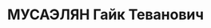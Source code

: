 ---
title: МУСАЭЛЯН Гайк Теванович
description: "Род. 1901, г.Шуша, НКАО, Аз.ССР, армянин. Член ВКП(б) с 1929. Исключен\
  \ 17.08.1937 решением бюро Ворошиловского РК АКП(б) в связи с арестом. Восст. посмертно\
  \ 11.09.1956 решением бюро ЦК КП Азербайджана.\n Научный сотрудник ИМЛ им.Шаумяна\
  \ в Баку. Прож.: Аз.ССР, г.Баку.\n Арестован в 1937\n Обвинение: ст.ст. 70,73 УК\
  \ Аз.ССР - участник с 1936 к-р троцкистской орг-ции в ИМЛ им. Шаумяна.\n Приговор:\
  \ ВК ВС СССР, 11.10.1937 - ВМН с конфискацией имущества.\n Расстрелян 12.10.1937\n\
  \ Реабилитирован ВКВС СССР 26.05.1956 за отсутствием состава преступления.\n *Жене\
  \ сообщили, что он \"умер в тюрьме МВД\".\n Источники: Сталинский список от 03.10.1937\
  \ (Аз.ССР, Кат.1)| Личное дело №36611 (АПД УДПАР, ф.6, оп.9, д.369)| Определение\
  \ ВКВС СССР, 26.05.1956."
---
